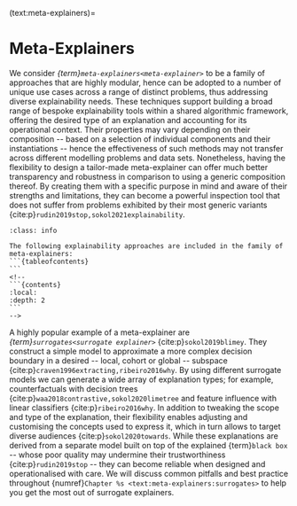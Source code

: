 (text:meta-explainers)=
# Meta-Explainers #

We consider *{term}`meta-explainers<meta-explainer>`* to be a family of approaches that are highly modular, hence can be adopted to a number of unique use cases across a range of distinct problems, thus addressing diverse explainability needs.
These techniques support building a broad range of bespoke explainability tools within a shared algorithmic framework, offering the desired type of an explanation and accounting for its operational context.
Their properties may vary depending on their composition -- based on a selection of individual components and their instantiations -- hence the effectiveness of such methods may not transfer across different modelling problems and data sets.
Nonetheless, having the flexibility to design a tailor-made meta-explainer can offer much better transparency and robustness in comparison to using a generic composition thereof.
By creating them with a specific purpose in mind and aware of their strengths and limitations, they can become a powerful inspection tool that does not suffer from problems exhibited by their most generic variants {cite:p}`rudin2019stop,sokol2021explainability`.

````{admonition} Meta-Explainers Covered by the Book
:class: info

The following explainability approaches are included in the family of meta-explainers:
```{tableofcontents}
```
<!--
```{contents}
:local:
:depth: 2
```
-->
````

A highly popular example of a meta-explainer are *{term}`surrogates<surrogate explainer>`* {cite:p}`sokol2019blimey`.
They construct a simple model to approximate a more complex decision boundary in a desired -- local, cohort or global -- subspace {cite:p}`craven1996extracting,ribeiro2016why`.
By using different surrogate models we can generate a wide array of explanation types; for example, counterfactuals with decision trees {cite:p}`waa2018contrastive,sokol2020limetree` and feature influence with linear classifiers {cite:p}`ribeiro2016why`.
In addition to tweaking the scope and type of the explanation, their flexibility enables adjusting and customising the concepts used to express it, which in turn allows to target diverse audiences {cite:p}`sokol2020towards`.
While these explanations are derived from a separate model built on top of the explained {term}`black box` -- whose poor quality may undermine their trustworthiness {cite:p}`rudin2019stop` -- they can become reliable when designed and operationalised with care.
We will discuss common pitfalls and best practice throughout {numref}`Chapter %s <text:meta-explainers:surrogates>` to help you get the most out of surrogate explainers.
